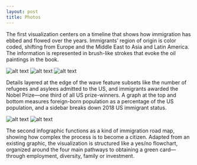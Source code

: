 ```yaml
---
layout: post
title: Photos
---
```


The first visualization centers on a timeline that shows how immigration has ebbed and flowed over the years. Immigrants’ region of origin is color coded, shifting from Europe and the Middle East to Asia and Latin America. The information is represented in brush-like strokes that evoke the oil paintings in the book.

![alt text](https://source.unsplash.com/58l1uegj7YI)
![alt text](https://source.unsplash.com/58l1uegj7YI)
![alt text](https://source.unsplash.com/58l1uegj7YI)

Details layered at the edge of the wave feature subsets like the number of refugees and asylees admitted to the US, and immigrants awarded the Nobel Prize—one third of all US prize-winners. A graph at the top and bottom measures foreign-born population as a percentage of the US population, and a sidebar breaks down 2018 US immigrant status.

![alt text](https://source.unsplash.com/58l1uegj7YI)
![alt text](https://source.unsplash.com/58l1uegj7YI)

The second infographic functions as a kind of immigration road map, showing how complex the process is to become a citizen. Adapted from an existing graphic, the visualization is structured like a yes/no flowchart, organized around the four main pathways to obtaining a green card—through employment, diversity, family or investment. 
